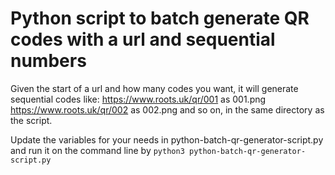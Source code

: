 # Python script to batch generate QR codes with a url and sequential numbers

Given the start of a url and how many codes you want, it will generate
sequential codes like:
https://www.roots.uk/qr/001 as 001.png
https://www.roots.uk/qr/002 as 002.png
and so on, in the same directory as the script.

Update the variables for your needs in python-batch-qr-generator-script.py
and run it on the command line by
`python3 python-batch-qr-generator-script.py`